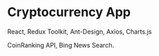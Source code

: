 <h1> Cryptocurrency App </h1>

React, Redux Toolkit, Ant-Design, Axios, Charts.js

CoinRanking API, Bing News Search.